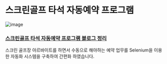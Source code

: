 # 스크린골프 타석 자동예약 프로그램
![image](https://github.com/rlacodls3109/AutoReservation/assets/56792033/20914561-d16f-4091-929c-c08735b4466f)

### [스크린골프 타석 자동예약 프로그램 블로그 정리]([https://ins-life.tistory.com/50](https://velog.io/@rlacodls3109/%EA%B0%9C%EC%9D%B8%ED%94%84%EB%A1%9C%EC%A0%9D%ED%8A%B8-Selenium%EC%9D%84-%EC%9D%B4%EC%9A%A9%ED%95%9C-%EC%9E%90%EB%8F%99-%EC%98%88%EC%95%BD-%ED%94%84%EB%A1%9C%EA%B7%B8%EB%9E%A8-%EB%A7%8C%EB%93%A4%EA%B8%B0))

스크린 골프장 아르바이트를 하면서 수동으로 해야하는 예약 업무를 Selenium을 이용한 자동화 시스템을 구축하여 간편화 하였습니다.
